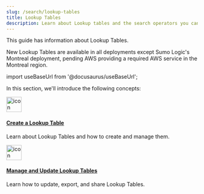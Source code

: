 ```yaml
---
slug: /search/lookup-tables
title: Lookup Tables
description: Learn about Lookup tables and the search operators you can use with them.
---
```


This guide has information about Lookup Tables. 

New Lookup Tables are available in all deployments except Sumo Logic's Montreal deployment, pending AWS providing a required AWS service in the Montreal region.

import useBaseUrl from '@docusaurus/useBaseUrl';

In this section, we'll introduce the following concepts:

<div className="box-wrapper">
<div className="box smallbox card">
  <div className="container">
  <a href="/docs/search/lookup-tables/create-lookup-table"><img src={useBaseUrl('img/icons/logs.png')} alt="icon" width="40"/><h4>Create a Lookup Table</h4></a>
  <p>Learn about Lookup Tables and how to create and manage them.</p>
  </div>
</div>
<div className="box smallbox card">
  <div className="container">
  <a href="/docs/search/lookup-tables/manage-update-lookup-tables"><img src={useBaseUrl('img/icons/logs.png')} alt="icon" width="40"/><h4>Manage and Update Lookup Tables</h4></a>
  <p>Learn how to update, export, and share Lookup Tables.</p>
  </div>
</div>
</div>

<br/>
